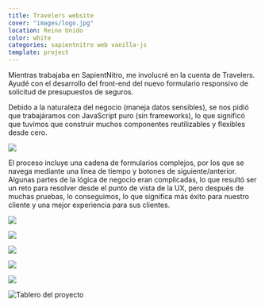 ```yaml
---
title: Travelers website
cover: "images/logo.jpg"
location: Reino Unido
color: white
categories: sapientnitro web vanilla-js
template: project
---
```


Mientras trabajaba en SapientNitro, me involucré en la cuenta de Travelers. Ayudé con el desarrollo del front-end del nuevo formulario responsivo de solicitud de presupuestos de seguros.

Debido a la naturaleza del negocio (maneja datos sensibles), se nos pidió que trabajáramos con JavaScript puro (sin frameworks), lo que significó que tuvimos que construir muchos componentes reutilizables y flexibles desde cero.

![](/work/travelers/images/1.png)

El proceso incluye una cadena de formularios complejos, por los que se navega mediante una línea de tiempo y botones de siguiente/anterior. Algunas partes de la lógica de negocio eran complicadas, lo que resultó ser un reto para resolver desde el punto de vista de la UX, pero después de muchas pruebas, lo conseguimos, lo que significa más éxito para nuestro cliente y una mejor experiencia para sus clientes.

![](/work/travelers/images/2.jpg)

![](/work/travelers/images/3.jpg)

![](/work/travelers/images/4.jpg)

![](/work/travelers/images/5.jpg)

![](/work/travelers/images/6.jpg)

![](/work/travelers/images/board.jpg "Tablero del proyecto")

